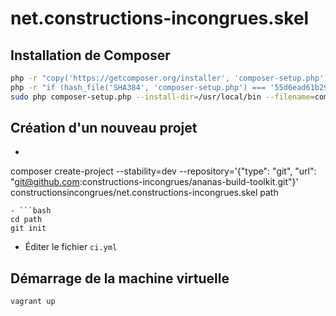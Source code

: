 # net.constructions-incongrues.skel

## Installation de Composer

```bash
php -r "copy('https://getcomposer.org/installer', 'composer-setup.php');"
php -r "if (hash_file('SHA384', 'composer-setup.php') === '55d6ead61b29c7bdee5cccfb50076874187bd9f21f65d8991d46ec5cc90518f447387fb9f76ebae1fbbacf329e583e30') { echo 'Installer verified'; } else { echo 'Installer corrupt'; unlink('composer-setup.php'); } echo PHP_EOL;"
sudo php composer-setup.php --install-dir=/usr/local/bin --filename=composer
```

## Création d'un nouveau projet

- ```bash
composer create-project --stability=dev --repository='{"type": "git", "url": "git@github.com:constructions-incongrues/ananas-build-toolkit.git"}' constructionsincongrues/net.constructions-incongrues.skel path
```
- ```bash
cd path
git init
```
- Éditer le fichier `ci.yml`

## Démarrage de la machine virtuelle

```bash
vagrant up
```
